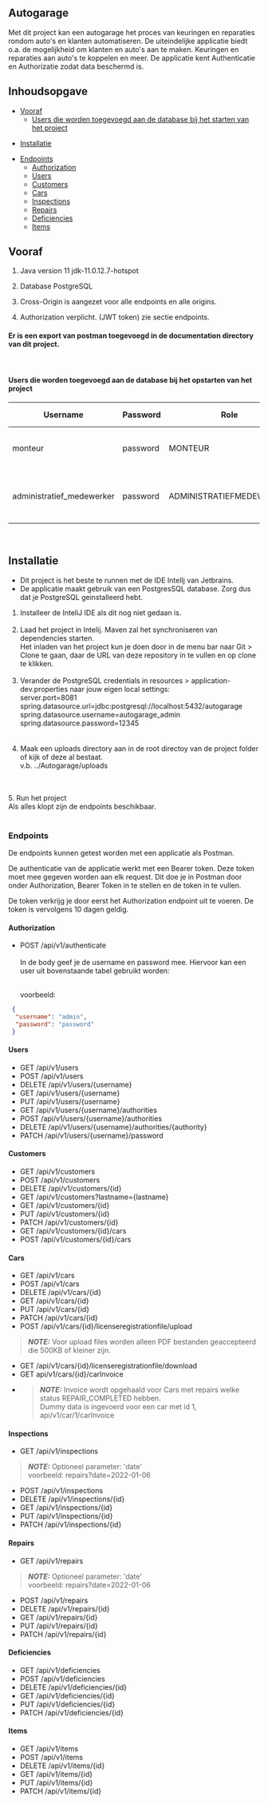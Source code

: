 ## Autogarage
Met dit project kan een autogarage het proces van keuringen en reparaties rondom auto's en klanten automatiseren. De uiteindelijke applicatie biedt o.a. de mogelijkheid om klanten en auto's aan te maken. Keuringen en reparaties aan auto's te koppelen en meer. De applicatie kent Authenticatie en Authorizatie zodat data beschermd is.


## Inhoudsopgave
* [Vooraf](#vooraf)
  + [Users die worden toegevoegd aan de database bij het starten van het project](#users-die-worden-toegevoegd-aan-de-database-bij-het-opstarten-van-het-project)
- [Installatie](#Installatie)
 * [Endpoints](#endpoints)
      + [Authorization](#authorization)
      + [Users](#users)
      + [Customers](#customers)
      + [Cars](#cars)
      + [Inspections](#inspections)
      + [Repairs](#repairs)
      + [Deficiencies](#deficiencies)
      + [Items](#items)
      
## Vooraf

1. Java version 11
    jdk-11.0.12.7-hotspot

2. Database PostgreSQL

3. Cross-Origin is aangezet voor alle endpoints en alle origins.

4. Authorization verplicht. (JWT token) zie sectie endpoints. 

#### Er is een export van postman toegevoegd in de documentation directory van dit project.
<br/>

#### Users die worden toegevoegd aan de database bij het opstarten van het project

| Username                  | Password | Role                     | Endpoints persmissons                                          |
|---------------------------|----------|--------------------------|----------------------------------------------------|
| monteur                   | password | MONTEUR                  | repairs** inspections** deficiencies** items**     |
| administratief_medewerker | password | ADMINISTRATIEFMEDEWERKER | users** customers** cars** repairs** inspections** |
<br>

## Installatie

* Dit project is het beste te runnen met de IDE IntelIj van Jetbrains. <br/>
* De applicatie maakt gebruik van een PostgresSQL database. Zorg dus dat je PostgreSQL geinstalleerd hebt.

1. Installeer de InteliJ IDE als dit nog niet gedaan is.<br/>
    <br/>
2. Laad het project in Intelij. Maven zal het synchroniseren van dependencies starten.<br/>
   Het inladen van het project kun je doen door in de menu bar naar Git > Clone te gaan, daar de URL van deze repository in te vullen en op clone te klikken.
   <br/>
   </br>
3. Verander de PostgreSQL credentials in  resources > application-dev.properties naar jouw eigen local settings:<br/>
   server.port=8081</br>
   spring.datasource.url=jdbc:postgresql://localhost:5432/autogarage<br/>
   spring.datasource.username=autogarage_admin<br/>
   spring.datasource.password=12345<br/>
   <br/>
   </br>
4. Maak een uploads directory aan in de root directoy van de project folder of kijk of deze al bestaat.<br/> 
   v.b. ../Autogarage/uploads
<br/>
</br>
5. Run het project<br/>
   Als alles klopt zijn de endpoints beschikbaar. 
<br/>
<br/>

### Endpoints

De endpoints kunnen getest worden met een applicatie als Postman.<br/>

De authenticatie van de applicatie werkt met een Bearer token. Deze token moet mee gegeven worden aan elk request. Dit doe je in Postman door onder Authorization, Bearer Token in te stellen en de token in te vullen. 

De token verkrijg je door eerst het Authorization endpoint uit te voeren. De token is vervolgens 10 dagen geldig. 

#### Authorization
* POST /api/v1/authenticate
  <br/><br/>
  In de body geef je de username en password mee. Hiervoor kan een user uit bovenstaande tabel gebruikt worden:
  <br/><br/>

  voorbeeld:
```json
 {
  "username": "admin",
  "password": "password"
 }
```


#### Users
* GET   /api/v1/users
* POST /api/v1/users
* DELETE /api/v1/users/{username}
* GET /api/v1/users/{username}
* PUT /api/v1/users/{username}
* GET /api/v1/users/{username}/authorities
* POST /api/v1/users/{username}/authorities
* DELETE /api/v1/users/{username}/authorities/{authority}
* PATCH /api/v1/users/{username}/password

#### Customers
* GET   /api/v1/customers
* POST /api/v1/customers
* DELETE /api/v1/customers/{id}
* GET /api/v1/customers?lastname={lastname}
* GET /api/v1/customers/{id}
* PUT /api/v1/customers/{id}
* PATCH /api/v1/customers/{id}
* GET /api/v1/customers/{id}/cars
* POST /api/v1/customers/{id}/cars

#### Cars
* GET   /api/v1/cars
* POST /api/v1/cars
* DELETE /api/v1/cars/{id}
* GET /api/v1/cars/{id}
* PUT /api/v1/cars/{id}
* PATCH /api/v1/cars/{id}
* POST /api/v1/cars/{id}/licenseregistrationfile/upload<br/>
>  **_NOTE:_**
  Voor upload files worden alleen PDF bestanden geaccepteerd die 500KB of kleiner zijn.

* GET /api/v1/cars/{id}/licenseregistrationfile/download
* GET api/v1/cars/{id}/carInvoice
* >  **_NOTE:_**
  Invoice wordt opgehaald voor Cars met repairs welke status REPAIR_COMPLETED hebben.<br/>
  Dummy data is ingevoerd voor een car met id 1, api/v1/car/1/carInvoice


#### Inspections
* GET   /api/v1/inspections
>  **_NOTE:_**
  Optioneel parameter: 'date' <br/> voorbeeld: repairs?date=2022-01-06
* POST /api/v1/inspections
* DELETE /api/v1/inspections/{id}
* GET /api/v1/inspections/{id}
* PUT /api/v1/inspections/{id}
* PATCH /api/v1/inspections/{id}

#### Repairs
* GET   /api/v1/repairs
>  **_NOTE:_**
Optioneel parameter: 'date' <br/> voorbeeld: repairs?date=2022-01-06
* POST /api/v1/repairs
* DELETE /api/v1/repairs/{id}
* GET /api/v1/repairs/{id}
* PUT /api/v1/repairs/{id}
* PATCH /api/v1/repairs/{id}

#### Deficiencies
* GET   /api/v1/deficiencies
* POST /api/v1/deficiencies
* DELETE /api/v1/deficiencies/{id}
* GET /api/v1/deficiencies/{id}
* PUT /api/v1/deficiencies/{id}
* PATCH /api/v1/deficiencies/{id}

#### Items
* GET   /api/v1/items
* POST /api/v1/items
* DELETE /api/v1/items/{id}
* GET /api/v1/items/{id}
* PUT /api/v1/items/{id}
* PATCH /api/v1/items/{id}




